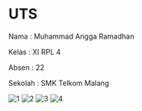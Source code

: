 # UTS

Nama : Muhammad Angga Ramadhan

Kelas : XI RPL 4

Absen : 22

Sekolah : SMK Telkom Malang

![1](https://cloud.githubusercontent.com/assets/22186783/24048391/4dae5d66-0b5b-11e7-8332-72ff51ecb390.JPG)
![2](https://cloud.githubusercontent.com/assets/22186783/24048388/4cf8576e-0b5b-11e7-8ebb-9f6a6f538784.JPG)
![3](https://cloud.githubusercontent.com/assets/22186783/24048389/4cf965c8-0b5b-11e7-8ed9-9d664aad5391.JPG)
![4](https://cloud.githubusercontent.com/assets/22186783/24048390/4cfc6ad4-0b5b-11e7-955b-1d6f3620dd12.JPG)
